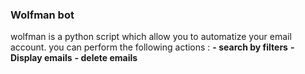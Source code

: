 ### Wolfman bot
wolfman is a python script which allow you to automatize your email account.
you can perform the following actions :
**- search by filters**
**- Display emails**
**- delete emails**
